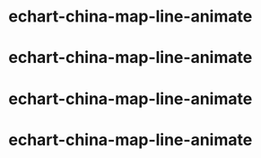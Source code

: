 # echart-china-map-line-animate
# echart-china-map-line-animate
# echart-china-map-line-animate
# echart-china-map-line-animate
